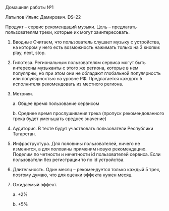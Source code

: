 Домашняя работы №1

Латыпов Ильяс Дамирович. DS-22

Продукт – сервис рекомендаций музыки. Цель – предлагать пользователям треки, которые их могут заинтересовать. 
	
 1. Вводные
	Считаем, что пользователь слушает музыку с  устройства, на котором у него есть возможность нажимать только на 3 кнопки: play, next, stop.
	
 2. Гипотеза.
	Региональным пользователям сервиса могут быть интересны музыканты с этого же региона, которые в нем популярны, но при этом они не обладают глобальной популярность или популярностью на уровне РФ. Предлагается каждого 5 исполнителя рекомендовать из местного региона.
	
 3. Метрики.
		
	  a. Общее время пользование сервисом 
		
	  b. Среднее время прослушивания трека (пропуск рекомендованного трека будет уменьшать среднее значение)
	
 4. Аудитория.
	В тесте будут участвовать пользователи Республики Татарстан. 
	
 5. Инфраструктура.
	Для половины пользователей, ничего не изменится, а для половины применим новую рекомендацию. Поделим по четности и нечетности id пользователей сервиса. Если пользователи без регистрации то по id устройства.
	
 6. Длительность.
	Один месяц – рекомендуется только каждый 5 трек, поэтому думаю, что для оценки эффекта нужен месяц 
	
 7. Ожидаемый эффект.
		
	  a. +2%
		
	  b. +5%
